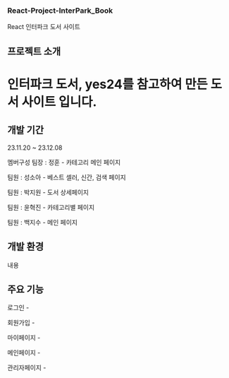### React-Project-InterPark_Book

React 인터파크 도서 사이트

## 프로젝트 소개

# 인터파크 도서, yes24를 참고하여 만든 도서 사이트 입니다. 


## 개발 기간

23.11.20 ~ 23.12.08

멤버구성
팀장 : 정훈 - 카테고리 메인 페이지

팀원 : 성소아 - 베스트 셀러, 신간, 검색 페이지

팀원 : 박지원 - 도서 상세페이지

팀원 : 윤혁진 - 카테고리별 페이지

팀원 : 백지수 - 메인 페이지

## 개발 환경
내용

## 주요 기능

로그인 - 

회원가입 - 

마이페이지 - 

메인페이지 - 

관리자페이지 - 

